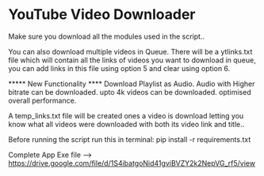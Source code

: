 # YouTube Video Downloader 

Make sure you download all the modules used in the script..

You can also download multiple videos in Queue.
There will be a ytlinks.txt file which will contain all the links of videos you want to download in queue, you can add links in this file using option 5 and clear using option 6.

***** New Functionality **** 
Download Playlist as Audio.
Audio with Higher bitrate can be downloaded.
upto 4k videos can be downloaded.
optimised overall performance.


A temp_links.txt file will be created ones a video is download letting you know what all videos were downloaded with both its video link and title..

Before running the script run this in terminal:
pip install -r requirements.txt

Complete App Exe file --> https://drive.google.com/file/d/1S4ibatgoNid41gviBVZY2k2NepVG_rf5/view
